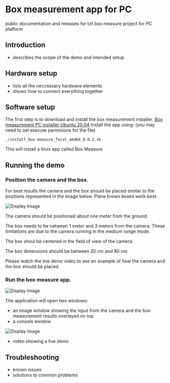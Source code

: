 # Box measurement app for PC
public documentation and releases for tof box measure project for PC platform

## Introduction
 - describes the scope of the demo and intended setup
## Hardware setup
 - lists all the neccessary hardware elements
 - shows how to connect everything together
## Software setup
The first step is to download and install the box measurement installer. [Box measurement PC installer Ubuntu 20.04](https://github.com/robotics-ai/tof_process_public/blob/main/box_measure/PC/install_box-measure_focal_amd64_0.0.2.sh)
Install the app using: (you may need to set execute permisions for the file)
```
./install_box-measure_focal_amd64_0.0.2.sh
```
This will install a linux app called Box Measure
 
## Running the demo
### Position the camera and the box.
For best results the camera and the box should be placed similar to the positions represented in the image below. Plane brown boxes work best.

![Display Image](https://github.com/robotics-ai/tof_process_public/blob/main/box_measure/Doc/Images/fig1.png)

The camera should be positioned about one meter from the ground.

The box needs to be netween 1 meter and 3 meters from the camera. These limitations are due to the camera running in the medium range mode.

The box shoul be centered in the field of view of the camera.

The box dimensions should be between 20 cm and 90 cm.

Please watch the live demo video to see an example of how the camera and the box should be placed.

### Run the box measure app.

![Display Image](https://github.com/robotics-ai/tof_process_public/blob/main/box_measure/Doc/Images/run_app.png)

The application will open two windows:
- an image window showing the input from the camera and the box measurement results overlayed on top
- a console window

![Display Image](https://github.com/robotics-ai/tof_process_public/blob/main/box_measure/Doc/Images/app_results.png)

 - video showing a live demo
## Troubleshooting
 - known issues
 - solutions to common problems
